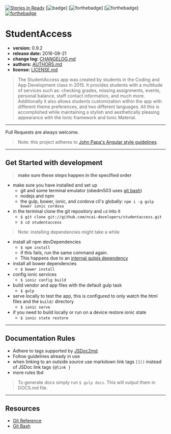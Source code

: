 [![Stories in Ready](https://badge.waffle.io/ncai-developers/studentaccess.png?label=ready&title=Ready)](https://waffle.io/ncai-developers/studentaccess)
[![badge](https://img.shields.io/badge/version-0.9.2-blue.svg)]
[![forthebadge](http://forthebadge.com/images/badges/built-by-developers.svg)]
[![forthebadge](http://forthebadge.com/images/badges/compatibility-betamax.svg)]
[![forthebadge](http://forthebadge.com/images/badges/designed-in-ms-paint.svg)](AUTHORS.md)

# StudentAccess
- **version:** 0.9.2
- **release date:** 2016-08-21
- **change log:** [CHANGELOG.md](./CHANGELOG.md)
- **authors:** [AUTHORS.md](./AUTHORS.md)
- **license:** [LICENSE.md](./LICENSE.md)

>The StudentAccess app was created by students in the Coding and App Development class in 2015.
It provides students with a multitude of services such as: checking grades, missing assignments, events, personal balance, staff contact information, and much more.
Additionally it also allows students customization within the app with different theme preferences, and two different languages.
All this is accomplished while maintaining a stylish and aesthetically pleasing appearance with the Ionic framework and Ionic Material.

----
Pull Requests are always welcome.

> Note: this project adheres to [John Papa's Angular style guidelines](https://github.com/johnpapa/angular-styleguide/blob/master/a1/README.md).

----
## Get Started with development

>**make sure these steps happen in the specified order**

- make sure you have installed and set up
	- git and some terminal emulator (obedm503 uses [git bash](https://git-scm.com/))
	- nodejs and npm
	- the gulp, bower, ionic, and cordova cli's globally: `npm i -g gulp bower ionic cordova`
- in the terminal clone the git repository and `cd` into it
	- `$ git clone git://github.com/ncai-developers/studentaccess.git`
	- `$ cd studentaccess`

> Note: installing dependencies might take a while

- install all npm devDependencies
	- `$ npm install`
  - if this fails, run the same command again.
  - This happens due to an [internal gulpjs dependency](https://github.com/gulpjs/gulp/issues/1571)
- install all bower dependencies
	- `$ bower install`
- config ionic services
	- `$ ionic config build`
- build vendor and app files with the default gulp task
	- `$ gulp`
- serve locally to test the app, this is configured to only watch the html files and the `build/` directory
	- `$ ionic serve`
- if you need to build locally or run on a device restore ionic state
  - `$ ionic state restore`

----
## Documentation Rules
- Adhere to tags supported by [JSDoc2md](https://github.com/jsdoc2md/jsdoc-to-markdown).
- Follow guidelines already in use
- when linking to an outside source use markdown link tags `[]()` instead of JSDoc link tags `{@link }`
- more rules tbd

>To generate docs simply run `$ gulp docs`. This will output them in DOCS.md file.

----
## Resources
- [Git Reference](http://gitref.org/)
- [Git Bash](https://git-scm.com/)
